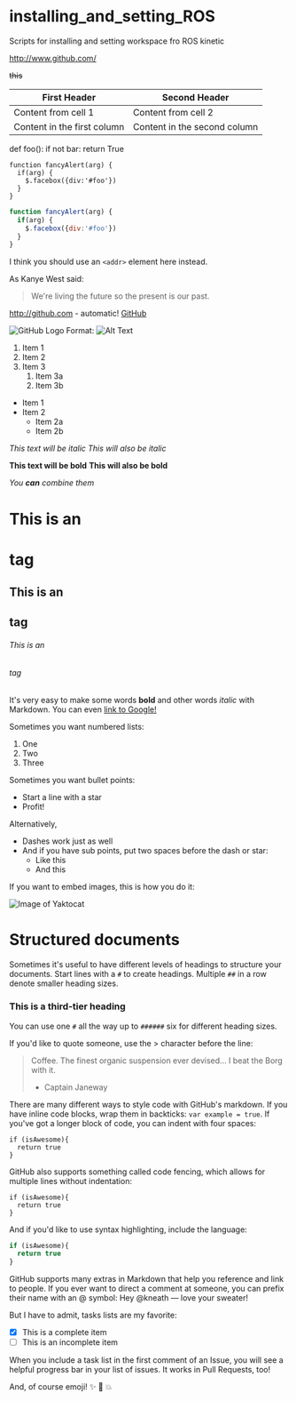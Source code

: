 # installing_and_setting_ROS
Scripts for installing and setting workspace fro ROS kinetic

http://www.github.com/

~~this~~

First Header | Second Header
------------ | -------------
Content from cell 1 | Content from cell 2
Content in the first column | Content in the second column

def foo():
    if not bar:
        return True


    function fancyAlert(arg) {
      if(arg) {
        $.facebox({div:'#foo'})
      }
    }

```javascript
function fancyAlert(arg) {
  if(arg) {
    $.facebox({div:'#foo'})
  }
}
```


I think you should use an
`<addr>` element here instead.

As Kanye West said:

> We're living the future so
> the present is our past.

http://github.com - automatic!
[GitHub](http://github.com)

![GitHub Logo](/images/logo.png)
Format: ![Alt Text](url)


1. Item 1
1. Item 2
1. Item 3
   1. Item 3a
   1. Item 3b



* Item 1
* Item 2
  * Item 2a
  * Item 2b


*This text will be italic*
_This will also be italic_

**This text will be bold**
__This will also be bold__

_You **can** combine them_


# This is an <h1> tag
## This is an <h2> tag
###### This is an <h6> tag



It's very easy to make some words **bold** and other words *italic* with Markdown. You can even [link to Google!](http://google.com)

Sometimes you want numbered lists:

1. One
2. Two
3. Three

Sometimes you want bullet points:

* Start a line with a star
* Profit!

Alternatively,

- Dashes work just as well
- And if you have sub points, put two spaces before the dash or star:
  - Like this
  - And this


If you want to embed images, this is how you do it:

![Image of Yaktocat](https://octodex.github.com/images/yaktocat.png)


# Structured documents

Sometimes it's useful to have different levels of headings to structure your documents. Start lines with a `#` to create headings. Multiple `##` in a row denote smaller heading sizes.

### This is a third-tier heading

You can use one `#` all the way up to `######` six for different heading sizes.

If you'd like to quote someone, use the > character before the line:

> Coffee. The finest organic suspension ever devised... I beat the Borg with it.
> - Captain Janeway




There are many different ways to style code with GitHub's markdown. If you have inline code blocks, wrap them in backticks: `var example = true`.  If you've got a longer block of code, you can indent with four spaces:

    if (isAwesome){
      return true
    }

GitHub also supports something called code fencing, which allows for multiple lines without indentation:

```
if (isAwesome){
  return true
}
```

And if you'd like to use syntax highlighting, include the language:

```javascript
if (isAwesome){
  return true
}
```


GitHub supports many extras in Markdown that help you reference and link to people. If you ever want to direct a comment at someone, you can prefix their name with an @ symbol: Hey @kneath — love your sweater!

But I have to admit, tasks lists are my favorite:

- [x] This is a complete item
- [ ] This is an incomplete item

When you include a task list in the first comment of an Issue, you will see a helpful progress bar in your list of issues. It works in Pull Requests, too!

And, of course emoji! :sparkles: :camel: :boom:
